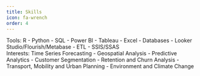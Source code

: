 ```yaml
---
title: Skills
icon: fa-wrench
order: 4
---
```


Tools: R - Python - SQL - Power BI - Tableau - Excel - Databases - Looker Studio/Flourish/Metabase - ETL - SSIS/SSAS  
Interests: Time Series Forecasting - Geospatial Analysis - Predictive Analytics - Customer Segmentation - Retention and Churn Analysis - Transport, Mobility and Urban Planning - Environment and Climate Change
